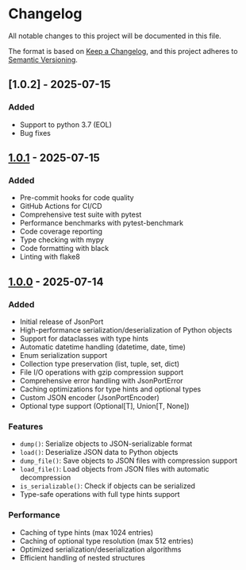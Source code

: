# Changelog

All notable changes to this project will be documented in this file.

The format is based on [Keep a Changelog](https://keepachangelog.com/en/1.0.0/),
and this project adheres to [Semantic Versioning](https://semver.org/spec/v2.0.0.html).


## [1.0.2] - 2025-07-15

### Added
- Support to python 3.7 (EOL)
- Bug fixes

## [1.0.1] - 2025-07-15

### Added
- Pre-commit hooks for code quality
- GitHub Actions for CI/CD
- Comprehensive test suite with pytest
- Performance benchmarks with pytest-benchmark
- Code coverage reporting
- Type checking with mypy
- Code formatting with black
- Linting with flake8

## [1.0.0] - 2025-07-14

### Added
- Initial release of JsonPort
- High-performance serialization/deserialization of Python objects
- Support for dataclasses with type hints
- Automatic datetime handling (datetime, date, time)
- Enum serialization support
- Collection type preservation (list, tuple, set, dict)
- File I/O operations with gzip compression support
- Comprehensive error handling with JsonPortError
- Caching optimizations for type hints and optional types
- Custom JSON encoder (JsonPortEncoder)
- Optional type support (Optional[T], Union[T, None])

### Features
- `dump()`: Serialize objects to JSON-serializable format
- `load()`: Deserialize JSON data to Python objects
- `dump_file()`: Save objects to JSON files with compression support
- `load_file()`: Load objects from JSON files with automatic decompression
- `is_serializable()`: Check if objects can be serialized
- Type-safe operations with full type hints support

### Performance
- Caching of type hints (max 1024 entries)
- Caching of optional type resolution (max 512 entries)
- Optimized serialization/deserialization algorithms
- Efficient handling of nested structures

[Unreleased]: https://github.com/Luan1Schons/JsonPort/compare/v1.0.1...HEAD
[1.0.1]: https://github.com/Luan1Schons/JsonPort/releases/tag/v1.0.1
[1.0.0]: https://github.com/Luan1Schons/JsonPort/releases/tag/v1.0.0 